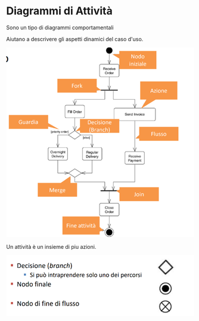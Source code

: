# Diagrammi di Attività

Sono un tipo di diagrammi comportamentali

Aiutano a descrivere gli aspetti dinamici del caso d'uso.

![attivita](imgs/attivita.png)

Un attività è un insieme di piu azioni.

![nodi](imgs/nodi.png)